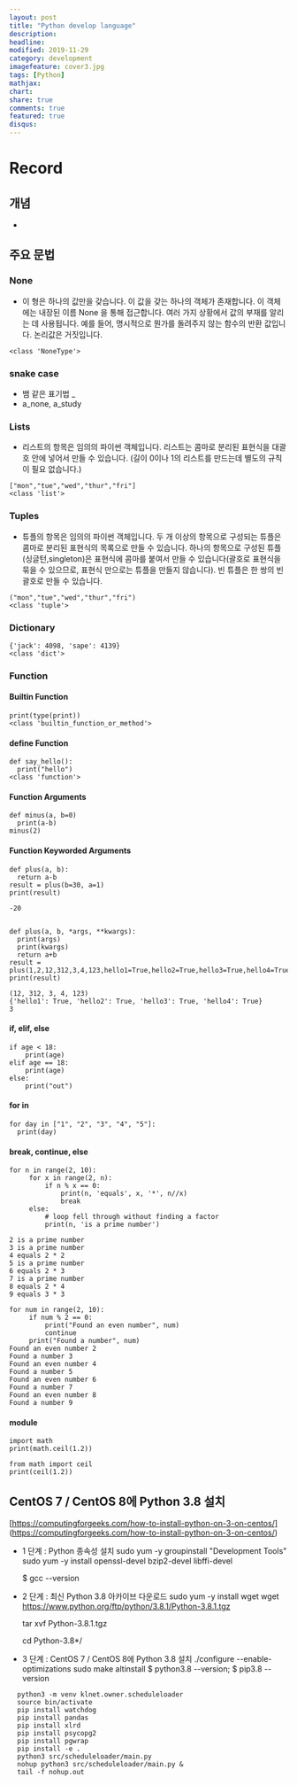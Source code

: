 ```yaml
---
layout: post
title: "Python develop language"
description: 
headline: 
modified: 2019-11-29
category: development
imagefeature: cover3.jpg
tags: [Python]
mathjax: 
chart: 
share: true
comments: true
featured: true
disqus:
---
```


# Record
## 개념
- 




## 주요 문법
### None
- 이 형은 하나의 값만을 갖습니다. 이 값을 갖는 하나의 객체가 존재합니다. 이 객체에는 내장된 이름 None 을 통해 접근합니다. 여러 가지 상황에서 값의 부재를 알리는 데 사용됩니다. 예를 들어, 명시적으로 뭔가를 돌려주지 않는 함수의 반환 값입니다. 논리값은 거짓입니다.

```
<class 'NoneType'>
```

### snake case
- 뱀 같은 표기법 _
- a_none, a_study

### Lists
- 리스트의 항목은 임의의 파이썬 객체입니다. 리스트는 콤마로 분리된 표현식을 대괄호 안에 넣어서 만들 수 있습니다. (길이 0이나 1의 리스트를 만드는데 별도의 규칙이 필요 없습니다.)

```
["mon","tue","wed","thur","fri"]
<class 'list'>
```


### Tuples
- 튜플의 항목은 임의의 파이썬 객체입니다. 두 개 이상의 항목으로 구성되는 튜플은 콤마로 분리된 표현식의 목록으로 만들 수 있습니다. 하나의 항목으로 구성된 튜플(싱글턴,singleton)은 표현식에 콤마를 붙여서 만들 수 있습니다(괄호로 표현식을 묶을 수 있으므로, 표현식 만으로는 튜플을 만들지 않습니다). 빈 튜플은 한 쌍의 빈 괄호로 만들 수 있습니다.

```
("mon","tue","wed","thur","fri")
<class 'tuple'>
```


### Dictionary

```
{'jack': 4098, 'sape': 4139}
<class 'dict'>
```

### Function
#### Builtin Function
```
print(type(print))
<class 'builtin_function_or_method'>
```

#### define Function
```
def say_hello():
  print("hello")
<class 'function'>
```

#### Function Arguments
```
def minus(a, b=0)
  print(a-b)
minus(2)
```

#### Function Keyworded Arguments
```
def plus(a, b):
  return a-b
result = plus(b=30, a=1)
print(result)   

-20


def plus(a, b, *args, **kwargs):
  print(args)
  print(kwargs)
  return a+b
result = plus(1,2,12,312,3,4,123,hello1=True,hello2=True,hello3=True,hello4=True,)
print(result)

(12, 312, 3, 4, 123)
{'hello1': True, 'hello2': True, 'hello3': True, 'hello4': True}
3
```

#### if, elif, else
```
if age < 18:
    print(age)
elif age == 18:
    print(age)
else:
    print("out")
```

#### for in
```
for day in ["1", "2", "3", "4", "5"]:
  print(day)
```

#### break, continue, else
```
for n in range(2, 10):
     for x in range(2, n):
         if n % x == 0:
             print(n, 'equals', x, '*', n//x)
             break
     else:
         # loop fell through without finding a factor
         print(n, 'is a prime number')

2 is a prime number
3 is a prime number
4 equals 2 * 2
5 is a prime number
6 equals 2 * 3
7 is a prime number
8 equals 2 * 4
9 equals 3 * 3

for num in range(2, 10):
     if num % 2 == 0:
         print("Found an even number", num)
         continue
     print("Found a number", num)
Found an even number 2
Found a number 3
Found an even number 4
Found a number 5
Found an even number 6
Found a number 7
Found an even number 8
Found a number 9
```

#### module
```
import math
print(math.ceil(1.2))

from math import ceil
print(ceil(1.2))
```



## CentOS 7 / CentOS 8에 Python 3.8 설치
[https://computingforgeeks.com/how-to-install-python-on-3-on-centos/] (https://computingforgeeks.com/how-to-install-python-on-3-on-centos/)


- 1 단계 : Python 종속성 설치
    sudo yum -y groupinstall "Development Tools"
    sudo yum -y install openssl-devel bzip2-devel libffi-devel

    $ gcc --version

- 2 단계 : 최신 Python 3.8 아카이브 다운로드
    sudo yum -y install wget
    wget https://www.python.org/ftp/python/3.8.1/Python-3.8.1.tgz

    tar xvf Python-3.8.1.tgz

    cd Python-3.8*/


- 3 단계 : CentOS 7 / CentOS 8에 Python 3.8 설치
    ./configure --enable-optimizations
    sudo make altinstall
    $ python3.8 --version;
    $ pip3.8 --version

```
  python3 -m venv klnet.owner.scheduleloader
  source bin/activate
  pip install watchdog
  pip install pandas
  pip install xlrd
  pip install psycopg2
  pip install pgwrap
  pip install -e . 
  python3 src/scheduleloader/main.py
  nohup python3 src/scheduleloader/main.py &
  tail -f nohup.out
```